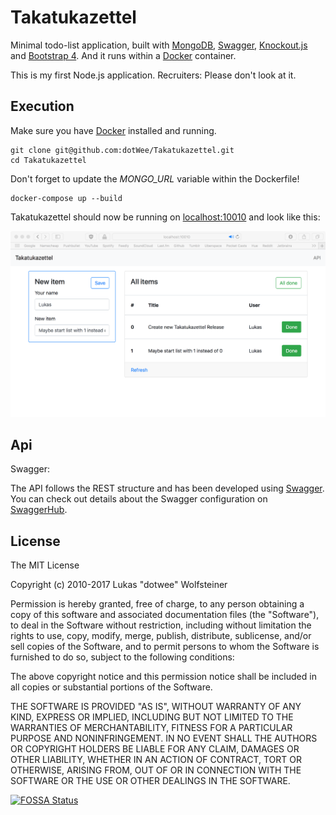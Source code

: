 # Takatukazettel

Minimal todo-list application, built with [MongoDB](https://www.mongodb.com/), [Swagger](https://swagger.io/), [Knockout.js](http://knockoutjs.com/) and [Bootstrap 4](https://getbootstrap.com/). And it runs within a [Docker](https://www.docker.com/) container.

This is my first Node.js application. Recruiters: Please don't look at it.

## Execution

Make sure you have [Docker](https://www.docker.com/) installed and running.

    git clone git@github.com:dotWee/Takatukazettel.git
    cd Takatukazettel
    
Don't forget to update the _MONGO_URL_ variable within the Dockerfile!

    docker-compose up --build

Takatukazettel should now be running on [localhost:10010](http://localhost:10010/) and look like this:

![Screenshot](docs/Screenshot.png "Screenshot")

## Api

Swagger:

The API follows the REST structure and has been developed using [Swagger](https://swagger.io/). You can check out details about the Swagger configuration on [SwaggerHub](https://app.swaggerhub.com/apis/dotWee/Takatukazettel).

## License

The MIT License

Copyright (c) 2010-2017 Lukas "dotwee" Wolfsteiner

Permission is hereby granted, free of charge, to any person obtaining a copy
of this software and associated documentation files (the "Software"), to deal
in the Software without restriction, including without limitation the rights
to use, copy, modify, merge, publish, distribute, sublicense, and/or sell
copies of the Software, and to permit persons to whom the Software is
furnished to do so, subject to the following conditions:

The above copyright notice and this permission notice shall be included in
all copies or substantial portions of the Software.

THE SOFTWARE IS PROVIDED "AS IS", WITHOUT WARRANTY OF ANY KIND, EXPRESS OR
IMPLIED, INCLUDING BUT NOT LIMITED TO THE WARRANTIES OF MERCHANTABILITY,
FITNESS FOR A PARTICULAR PURPOSE AND NONINFRINGEMENT. IN NO EVENT SHALL THE
AUTHORS OR COPYRIGHT HOLDERS BE LIABLE FOR ANY CLAIM, DAMAGES OR OTHER
LIABILITY, WHETHER IN AN ACTION OF CONTRACT, TORT OR OTHERWISE, ARISING FROM,
OUT OF OR IN CONNECTION WITH THE SOFTWARE OR THE USE OR OTHER DEALINGS IN
THE SOFTWARE.


[![FOSSA Status](https://app.fossa.io/api/projects/git%2Bgithub.com%2FdotWee%2FTakatukazettel.svg?type=large)](https://app.fossa.io/projects/git%2Bgithub.com%2FdotWee%2FTakatukazettel?ref=badge_large)